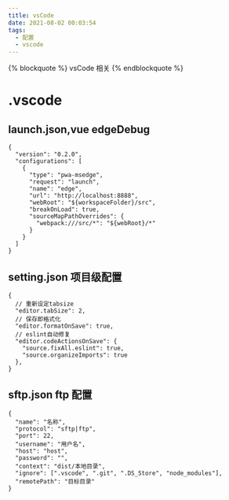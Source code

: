 ```yaml
---
title: vsCode
date: 2021-08-02 00:03:54
tags:
  - 配置
  - vscode
---
```


{% blockquote %} vsCode 相关 {% endblockquote %}
<!--more-->

# .vscode

## launch.json,vue edgeDebug

```
{
  "version": "0.2.0",
  "configurations": [
    {
      "type": "pwa-msedge",
      "request": "launch",
      "name": "edge",
      "url": "http://localhost:8888",
      "webRoot": "${workspaceFolder}/src",
      "breakOnLoad": true,
      "sourceMapPathOverrides": {
        "webpack:///src/*": "${webRoot}/*"
      }
    }
  ]
}
```

## setting.json 项目级配置

```
{
  // 重新设定tabsize
  "editor.tabSize": 2,
  // 保存即格式化
  "editor.formatOnSave": true,
  // eslint自动修复
  "editor.codeActionsOnSave": {
    "source.fixAll.eslint": true,
    "source.organizeImports": true
  },
}
```

## sftp.json ftp 配置

```
{
  "name": "名称",
  "protocol": "sftp|ftp",
  "port": 22,
  "username": "用户名",
  "host": "host",
  "password": "",
  "context": "dist/本地目录",
  "ignore": [".vscode", ".git", ".DS_Store", "node_modules"],
  "remotePath": "目标目录"
}

```
